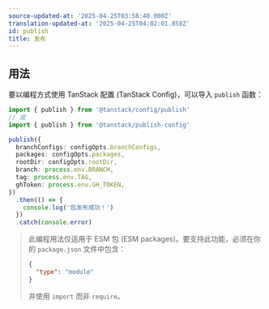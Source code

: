 ```yaml
---
source-updated-at: '2025-04-25T03:58:40.000Z'
translation-updated-at: '2025-04-25T04:02:01.858Z'
id: publish
title: 发布
---
```

## 用法

要以编程方式使用 TanStack 配置 (TanStack Config)，可以导入 `publish` 函数：

```ts
import { publish } from '@tanstack/config/publish'
// 或
import { publish } from '@tanstack/publish-config'

publish({
  branchConfigs: configOpts.branchConfigs,
  packages: configOpts.packages,
  rootDir: configOpts.rootDir,
  branch: process.env.BRANCH,
  tag: process.env.TAG,
  ghToken: process.env.GH_TOKEN,
})
  .then(() => {
    console.log('包发布成功！')
  })
  .catch(console.error)
```

> 此编程用法仅适用于 ESM 包 (ESM packages)。要支持此功能，必须在你的 `package.json` 文件中包含：
>
> ```json
> {
>   "type": "module"
> }
> ```
>
> 并使用 `import` 而非 `require`。
